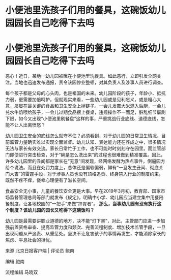 # 小便池里洗孩子们用的餐具，这碗饭幼儿园园长自己吃得下去吗

# 小便池里洗孩子们用的餐具，这碗饭幼儿园园长自己吃得下去吗

恶心！近日，某地一幼儿园被曝在小便池里洗餐具。如此恶行，立即引发全网关注。当地也迅速发布通报，责令该园停业整顿，对其负责人及涉事人员进行调查。

每个孩子都是父母的心头肉，也是祖国的未来。幼儿园阶段的孩子，年龄小、抵抗力弱，更需要加倍呵护。但就现实来看，一些幼儿园或是见利忘义，或是粗心大意，屡屡在最关键的食品和卫生安全上掉链子。一会儿发霉大米混入后厨，一会儿兑水牛奶喂给孩子，一会儿过期食品摆上餐桌，违规操作不一而足，脏乱细节屡刷下限，如今又出现“小便池里刷餐盘”这样的事，严重挑战行业底线、道德底线，怎能不让人出离愤怒？

幼儿园卫生安全的底线怎么就守不住？必须看到，对于幼儿园的日常卫生情况，目前监管力量确实难以实现全面监督。幼儿认知、表达能力还在养成之中，很多情况无法与家长有效交流。家长日常忙于工作，也不可能时时刻刻守在园里。而监管部门即便进行突击检查，对于“碗是怎么洗出来”的过程也很难做到精准覆盖。因此，许多幼儿园里的丑闻都是家长在“无意”间发现，经网络发酵为热点事件，倒逼园方给个说法。而且在处罚力度上，总体还是偏软偏弱，鲜有“一旦发生丑闻、彻底关门大吉”的雷霆手段，对于涉事人员也没有顶格追责、终身禁入行业的制度约束。既然不疼不痒，侥幸心理便有了滋长空间。

食品安全无小事，儿童的餐饮安全更是大事。早在2019年3月初，教育部、国家市场监督管理总局等部门就发布《规定》，明确中小学、幼儿园应当建立集中用餐陪餐制度，让各地校园的“一把手”来做“捍胃者”。
**那么，当事幼儿园有没有执行这个制度？该幼儿园的园长又吃得下这碗饭吗？**

幼儿园是最需要讲职业道德的地方，决不能“灯下黑”，对此，主管部门应进一步加强前置资格审查、提高监管力度和频次、完善流程制度、增加技术监管手段，一旦出现问题从严追责、从重惩处。坚决不让危害孩子的事情再发生，才能消除家长的焦虑、平息社会的担忧。

来源 北京日报客户端 | 评论员 鲍南

编辑 鲍南

流程编辑 马晓双

